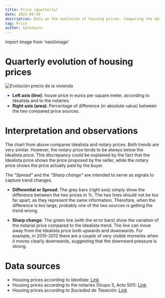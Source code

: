 ```yaml
---
title: Price (quarterly)
date: 2022-04-19
description: Data on the evolution of housing prices. Comparing the data published by the association of notaries and the data published by Idealista.
tag: Price
author: Galetaire
---
```


import Image from 'next/image'

# Quarterly evolution of housing prices

![Evolución precio de la vivienda](/images/preu.png)

- **Left axis (line)**: house price in euros per square meter, according to Idealista and to the notaries.
- **Right axis (area)**: Percentage of difference (in absolute value) between the two compared price sources.

# Interpretation and observations

The chart from above compares Idealista and notary prices. Both trends are very similar. However, the notary price tends to be always below the Idealista price. This discrepancy could be explained by the fact that the Idealista price shows the price proposed by the seller, while the notary price shows the price actually paid by the buyer.

The _"Spread"_ and the _"Sharp change"_ are intended to serve as signals to capture trend changes.

- **Differential or Spread**: The grey bars (right axis) simply show the difference between the two prices in %. The two lines should not be too far apart, as they represent the same information. Therefore, when the difference is too large, probably one of the two sources is getting the trend wrong.

- **Sharp change**: The green line (with the error bars) show the variation of the notarial price compared to the Idealista trend. The line can move away from the Idealista price both upwards and downwards. For example, in 2010-2012 there are a couple of very visible moments when it moves clearly downwards, suggesting that the downward pressure is strong.

# Data sources

- Housing prices according to _Idealista_: [Link](https://www.idealista.com/sala-de-prensa/informes-precio-vivienda)
- Housing prices according to the notaries (Grupo 5, Acto 501): [Link](http://www.notariado.org/liferay/web/cien/estadisticas-al-completo)
- Housing prices according to _Sociedad de Tasación_: [Link](https://www.st-tasacion.es/informe-de-tendencias-digital/)
